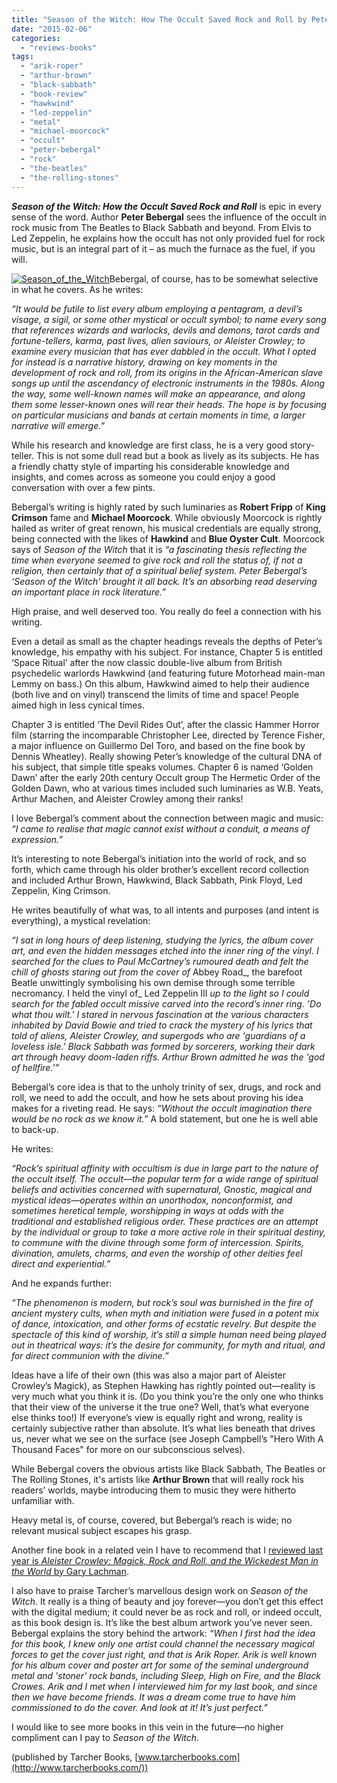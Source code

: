 ```yaml
---
title: "Season of the Witch: How The Occult Saved Rock and Roll by Peter Bebergal"
date: "2015-02-06"
categories: 
  - "reviews-books"
tags: 
  - "arik-roper"
  - "arthur-brown"
  - "black-sabbath"
  - "book-review"
  - "hawkwind"
  - "led-zeppelin"
  - "metal"
  - "michael-moorcock"
  - "occult"
  - "peter-bebergal"
  - "rock"
  - "the-beatles"
  - "the-rolling-stones"
---
```


**_Season of the Witch: How the Occult Saved Rock and Roll_** is epic in every sense of the word. Author **Peter Bebergal** sees the influence of the occult in rock music from The Beatles to Black Sabbath and beyond. From Elvis to Led Zeppelin, he explains how the occult has not only provided fuel for rock music, but is an integral part of it – as much the furnace as the fuel, if you will.

[![Season_of_the_Witch](https://hellbound.ca/wp-content/uploads/2015/02/Season_of_the_Witch.jpg)](https://hellbound.ca/wp-content/uploads/2015/02/Season_of_the_Witch.jpg)Bebergal, of course, has to be somewhat selective in what he covers. As he writes:

_“It would be futile to list every album employing a pentagram, a devil’s visage, a sigil, or some other mystical or occult symbol; to name every song that references wizards and warlocks, devils and demons, tarot cards and fortune-tellers, karma, past lives, alien saviours, or Aleister Crowley; to examine every musician that has ever dabbled in the occult. What I opted for instead is a narrative history, drawing on key moments in the development of rock and roll, from its origins in the African-American slave songs up until the ascendancy of electronic instruments in the 1980s. Along the way, some well-known names will make an appearance, and along them some lesser-known ones will rear their heads. The hope is by focusing on particular musicians and bands at certain moments in time, a larger narrative will emerge.”_

While his research and knowledge are first class, he is a very good story-teller. This is not some dull read but a book as lively as its subjects. He has a friendly chatty style of imparting his considerable knowledge and insights, and comes across as someone you could enjoy a good conversation with over a few pints.

Bebergal’s writing is highly rated by such luminaries as **Robert Fripp** of **King Crimson** fame and **Michael Moorcock**. While obviously Moorcock is rightly hailed as writer of great renown, his musical credentials are equally strong, being connected with the likes of **Hawkind** and **Blue Oyster Cult**. Moorcock says of _Season of the Witch_ that it is _“a fascinating thesis reflecting the time when everyone seemed to give rock and roll the status of, if not a religion, then certainly that of a spiritual belief system. Peter Bebergal’s ‘Season of the Witch’ brought it all back. It’s an absorbing read deserving an important place in rock literature.”_

High praise, and well deserved too. You really do feel a connection with his writing.

Even a detail as small as the chapter headings reveals the depths of Peter’s knowledge, his empathy with his subject. For instance, Chapter 5 is entitled ‘Space Ritual’ after the now classic double-live album from British psychedelic warlords Hawkwind (and featuring future Motorhead main-man Lemmy on bass.) On this album, Hawkwind aimed to help their audience (both live and on vinyl) transcend the limits of time and space! People aimed high in less cynical times.

Chapter 3 is entitled ‘The Devil Rides Out’, after the classic Hammer Horror film (starring the incomparable Christopher Lee, directed by Terence Fisher, a major influence on Guillermo Del Toro, and based on the fine book by Dennis Wheatley). Really showing Peter’s knowledge of the cultural DNA of his subject, that simple title speaks volumes. Chapter 6 is named ‘Golden Dawn’ after the early 20th century Occult group The Hermetic Order of the Golden Dawn, who at various times included such luminaries as W.B. Yeats, Arthur Machen, and Aleister Crowley among their ranks!

I love Bebergal’s comment about the connection between magic and music: _“I came to realise that magic cannot exist without a conduit, a means of expression.”_

It’s interesting to note Bebergal’s initiation into the world of rock, and so forth, which came through his older brother’s excellent record collection and included Arthur Brown, Hawkwind, Black Sabbath, Pink Floyd, Led Zeppelin, King Crimson.

He writes beautifully of what was, to all intents and purposes (and intent is everything), a mystical revelation:

_“I sat in long hours of deep listening, studying the lyrics, the album cover art, and even the hidden messages etched into the inner ring of the vinyl. I searched for the clues to Paul McCartney’s rumoured death and felt the chill of ghosts staring out from the cover of_ Abbey Road_, the barefoot Beatle unwittingly symbolising his own demise through some terrible necromancy. I held the vinyl of_ Led Zeppelin III _up to the light so I could search for the fabled occult missive carved into the record’s inner ring. 'Do what thou wilt.' I stared in nervous fascination at the various characters inhabited by David Bowie and tried to crack the mystery of his lyrics that told of aliens, Aleister Crowley, and supergods who are 'guardians of a loveless isle.' Black Sabbath was formed by sorcerers, working their dark art through heavy doom-laden riffs. Arthur Brown admitted he was the 'god of hellfire.'”_

Bebergal’s core idea is that to the unholy trinity of sex, drugs, and rock and roll, we need to add the occult, and how he sets about proving his idea makes for a riveting read. He says: _“Without the occult imagination there would be no rock as we know it.”_ A bold statement, but one he is well able to back-up.

He writes:

_“Rock’s spiritual affinity with occultism is due in large part to the nature of the occult itself. The occult—the popular term for a wide range of spiritual beliefs and activities concerned with supernatural, Gnostic, magical and mystical ideas—operates within an unorthodox, nonconformist, and sometimes heretical temple, worshipping in ways at odds with the traditional and established religious order. These practices are an attempt by the individual or group to take a more active role in their spiritual destiny, to commune with the divine through some form of intercession. Spirits, divination, amulets, charms, and even the worship of other deities feel direct and experiential.”_

And he expands further:

_“The phenomenon is modern, but rock’s soul was burnished in the fire of ancient mystery cults, when myth and initiation were fused in a potent mix of dance, intoxication, and other forms of ecstatic revelry. But despite the spectacle of this kind of worship, it’s still a simple human need being played out in theatrical ways: it’s the desire for community, for myth and ritual, and for direct communion with the divine.”_

Ideas have a life of their own (this was also a major part of Aleister Crowley’s Magick), as Stephen Hawking has rightly pointed out—reality is very much what you think it is. (Do you think you’re the only one who thinks that their view of the universe it the true one? Well, that’s what everyone else thinks too!) If everyone’s view is equally right and wrong, reality is certainly subjective rather than absolute. It’s what lies beneath that drives us, never what we see on the surface (see Joseph Campbell’s "Hero With A Thousand Faces" for more on our subconscious selves).

While Bebergal covers the obvious artists like Black Sabbath, The Beatles or The Rolling Stones, it's artists like **Arthur Brown** that will really rock his readers’ worlds, maybe introducing them to music they were hitherto unfamiliar with.

Heavy metal is, of course, covered, but Bebergal’s reach is wide; no relevant musical subject escapes his grasp.

Another fine book in a related vein I have to recommend that I [reviewed last year is _Aleister Crowley: Magick, Rock and Roll, and the Wickedest Man in the World_ by Gary Lachman](https://hellbound.ca/2014/09/magick-rock-roll-wickedest-man-world-gary-lachman/).

I also have to praise Tarcher’s marvellous design work on _Season of the Witch_. It really is a thing of beauty and joy forever—you don’t get this effect with the digital medium; it could never be as rock and roll, or indeed occult, as this book design is. It’s like the best album artwork you’ve never seen. Bebergal explains the story behind the artwork: _“When I first had the idea for this book, I knew only one artist could channel the necessary magical forces to get the cover just right, and that is Arik Roper. Arik is well known for his album cover and poster art for some of the seminal underground metal and 'stoner' rock bands, including Sleep, High on Fire, and the Black Crowes. Arik and I met when I interviewed him for my last book, and since then we have become friends. It was a dream come true to have him commissioned to do the cover. And look at it! It’s just perfect.”_

I would like to see more books in this vein in the future—no higher compliment can I pay to _Season of the Witch_.

(published by Tarcher Books, [www.tarcherbooks.com](http://www.tarcherbooks.com/))
